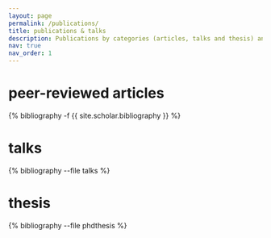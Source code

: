 ```yaml
---
layout: page
permalink: /publications/
title: publications & talks
description: Publications by categories (articles, talks and thesis) and in reversed chronological order.
nav: true
nav_order: 1
---
```

<!-- _pages/publications.md -->

<h1>peer-reviewed articles</h1>

<div class="publications">

{% bibliography -f {{ site.scholar.bibliography }} %}

</div>

<h1>talks</h1>

<div class="publications">

{% bibliography --file talks %}

</div>

<h1>thesis</h1>

<div class="publications">

{% bibliography --file phdthesis %}

</div>
